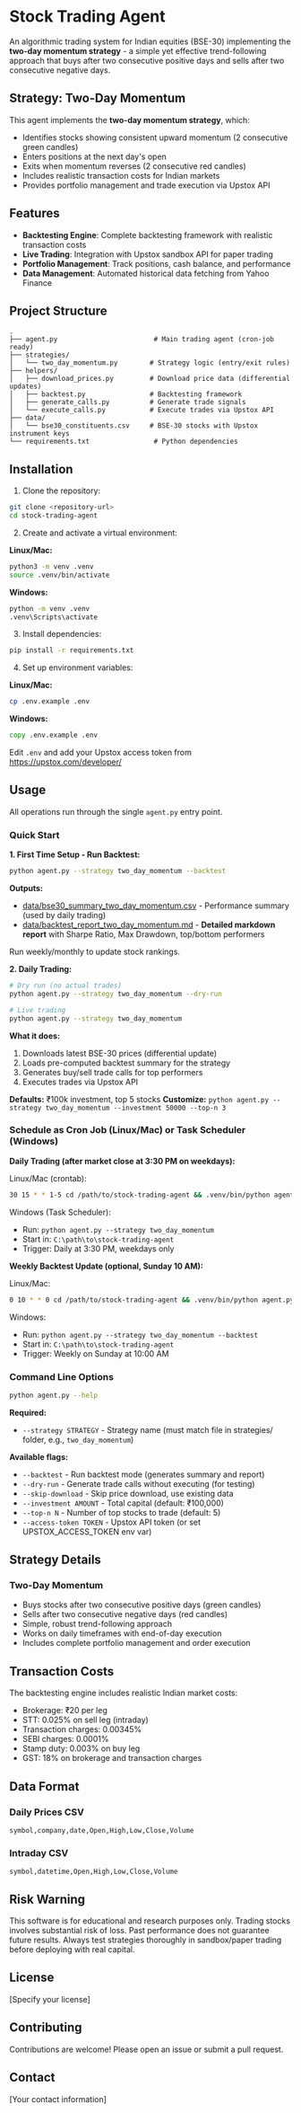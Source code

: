 # Stock Trading Agent

An algorithmic trading system for Indian equities (BSE-30) implementing the **two-day momentum strategy** - a simple yet effective trend-following approach that buys after two consecutive positive days and sells after two consecutive negative days.

## Strategy: Two-Day Momentum

This agent implements the **two-day momentum strategy**, which:
- Identifies stocks showing consistent upward momentum (2 consecutive green candles)
- Enters positions at the next day's open
- Exits when momentum reverses (2 consecutive red candles)
- Includes realistic transaction costs for Indian markets
- Provides portfolio management and trade execution via Upstox API

## Features

- **Backtesting Engine**: Complete backtesting framework with realistic transaction costs
- **Live Trading**: Integration with Upstox sandbox API for paper trading
- **Portfolio Management**: Track positions, cash balance, and performance
- **Data Management**: Automated historical data fetching from Yahoo Finance

## Project Structure

```
.
├── agent.py                        # Main trading agent (cron-job ready)
├── strategies/
│   └── two_day_momentum.py        # Strategy logic (entry/exit rules)
├── helpers/
│   ├── download_prices.py         # Download price data (differential updates)
│   ├── backtest.py                # Backtesting framework
│   ├── generate_calls.py          # Generate trade signals
│   └── execute_calls.py           # Execute trades via Upstox API
├── data/
│   └── bse30_constituents.csv     # BSE-30 stocks with Upstox instrument keys
└── requirements.txt                # Python dependencies
```

## Installation

1. Clone the repository:
```bash
git clone <repository-url>
cd stock-trading-agent
```

2. Create and activate a virtual environment:

**Linux/Mac:**
```bash
python3 -m venv .venv
source .venv/bin/activate
```

**Windows:**
```cmd
python -m venv .venv
.venv\Scripts\activate
```

3. Install dependencies:
```bash
pip install -r requirements.txt
```

4. Set up environment variables:

**Linux/Mac:**
```bash
cp .env.example .env
```

**Windows:**
```cmd
copy .env.example .env
```

Edit `.env` and add your Upstox access token from https://upstox.com/developer/

## Usage

All operations run through the single `agent.py` entry point.

### Quick Start

**1. First Time Setup - Run Backtest:**

```bash
python agent.py --strategy two_day_momentum --backtest
```

**Outputs:**
- [data/bse30_summary_two_day_momentum.csv](data/bse30_summary_two_day_momentum.csv) - Performance summary (used by daily trading)
- [data/backtest_report_two_day_momentum.md](data/backtest_report_two_day_momentum.md) - **Detailed markdown report** with Sharpe Ratio, Max Drawdown, top/bottom performers

Run weekly/monthly to update stock rankings.

**2. Daily Trading:**

```bash
# Dry run (no actual trades)
python agent.py --strategy two_day_momentum --dry-run

# Live trading
python agent.py --strategy two_day_momentum
```

**What it does:**
1. Downloads latest BSE-30 prices (differential update)
2. Loads pre-computed backtest summary for the strategy
3. Generates buy/sell trade calls for top performers
4. Executes trades via Upstox API

**Defaults:** ₹100k investment, top 5 stocks
**Customize:** `python agent.py --strategy two_day_momentum --investment 50000 --top-n 3`

### Schedule as Cron Job (Linux/Mac) or Task Scheduler (Windows)

**Daily Trading (after market close at 3:30 PM on weekdays):**

Linux/Mac (crontab):
```bash
30 15 * * 1-5 cd /path/to/stock-trading-agent && .venv/bin/python agent.py --strategy two_day_momentum
```

Windows (Task Scheduler):
- Run: `python agent.py --strategy two_day_momentum`
- Start in: `C:\path\to\stock-trading-agent`
- Trigger: Daily at 3:30 PM, weekdays only

**Weekly Backtest Update (optional, Sunday 10 AM):**

Linux/Mac:
```bash
0 10 * * 0 cd /path/to/stock-trading-agent && .venv/bin/python agent.py --strategy two_day_momentum --backtest
```

Windows:
- Run: `python agent.py --strategy two_day_momentum --backtest`
- Start in: `C:\path\to\stock-trading-agent`
- Trigger: Weekly on Sunday at 10:00 AM

### Command Line Options

```bash
python agent.py --help
```

**Required:**
- `--strategy STRATEGY` - Strategy name (must match file in strategies/ folder, e.g., `two_day_momentum`)

**Available flags:**
- `--backtest` - Run backtest mode (generates summary and report)
- `--dry-run` - Generate trade calls without executing (for testing)
- `--skip-download` - Skip price download, use existing data
- `--investment AMOUNT` - Total capital (default: ₹100,000)
- `--top-n N` - Number of top stocks to trade (default: 5)
- `--access-token TOKEN` - Upstox API token (or set UPSTOX_ACCESS_TOKEN env var)

## Strategy Details

### Two-Day Momentum
- Buys stocks after two consecutive positive days (green candles)
- Sells after two consecutive negative days (red candles)
- Simple, robust trend-following approach
- Works on daily timeframes with end-of-day execution
- Includes complete portfolio management and order execution

## Transaction Costs

The backtesting engine includes realistic Indian market costs:
- Brokerage: ₹20 per leg
- STT: 0.025% on sell leg (intraday)
- Transaction charges: 0.00345%
- SEBI charges: 0.0001%
- Stamp duty: 0.003% on buy leg
- GST: 18% on brokerage and transaction charges

## Data Format

### Daily Prices CSV
```
symbol,company,date,Open,High,Low,Close,Volume
```

### Intraday CSV
```
symbol,datetime,Open,High,Low,Close,Volume
```

## Risk Warning

This software is for educational and research purposes only. Trading stocks involves substantial risk of loss. Past performance does not guarantee future results. Always test strategies thoroughly in sandbox/paper trading before deploying with real capital.

## License

[Specify your license]

## Contributing

Contributions are welcome! Please open an issue or submit a pull request.

## Contact

[Your contact information]
